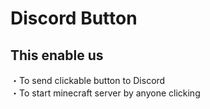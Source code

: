 # Discord Button
## This enable us<br>
・To send clickable button to Discord<br>
・To start minecraft server by anyone clicking<br>
